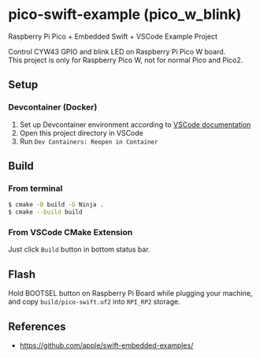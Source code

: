 # pico-swift-example (pico_w_blink)
Raspberry Pi Pico + Embedded Swift + VSCode Example Project

Control CYW43 GPIO and blink LED on Raspberry Pi Pico W board.  
This project is only for Raspberry Pico W, not for normal Pico and Pico2.

## Setup

### Devcontainer (Docker)

1. Set up Devcontainer environment according to [VSCode documentation](https://code.visualstudio.com/docs/devcontainers/containers)
2. Open this project directory in VSCode
3. Run `Dev Containers: Reopen in Container`

<!--
## macOS

### Install Swift Development Snapshot

1. Install Xcode.
2. Install Command Line Tools from Xcode Settings.
3. Make sure xcode-select points to Xcode
```sh
$ xcode-select --print-path
/Applications/Xcode.app/Contents/Developer

# If xcode-select points to /Library/Developer/CommandLineTools, run this command to switch.
$ sudo xcode-select --switch /Applications/Xcode.app/Contents/Developer
```
4. Download latest swift snapshot (`Trunk Development (main)` `Xcode` `Universal`) from [official page](https://www.swift.org/download/#snapshots), and install it for all users.
5. Check new swift compiler can resolved by `xcrun`.
```sh
$ xcrun --toolchain $(plutil -extract CFBundleIdentifier raw /Library/Developer/Toolchains/swift-latest.xctoolchain/Info.plist) -f swiftc
/Library/Developer/Toolchains/swift-DEVELOPMENT-SNAPSHOT-2024-09-25-a.xctoolchain/usr/bin/swiftc
```
-->

## Build

### From terminal
```sh
$ cmake -B build -G Ninja .
$ cmake --build build
```

### From VSCode CMake Extension

Just click `Build` button in bottom status bar.

## Flash

Hold BOOTSEL button on Raspberry Pi Board while plugging your machine, and copy `build/pico-swift.uf2` into `RPI_RP2` storage.

## References

- https://github.com/apple/swift-embedded-examples/
